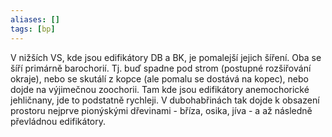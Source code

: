 ```yaml
---
aliases: []
tags: [bp]
---
```


V nižších VS, kde jsou edifikátory DB a BK, je pomalejší jejich šíření. Oba se šíří primárně barochorií. Tj. buď spadne pod strom (postupné rozšiřování okraje), nebo se skutálí z kopce (ale pomalu se dostává na kopec), nebo dojde na výjimečnou zoochorii. Tam kde jsou edifikátory anemochorické jehličnany, jde to podstatně rychleji.
V dubohabřinách tak dojde k obsazení prostoru nejprve pionýskými dřevinami - bříza, osika, jíva - a až následně převládnou edifikátory.
